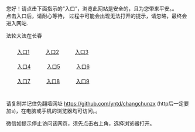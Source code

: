 您好！请点击下面指示的“入口”，浏览此网站是安全的，且为您带来平安。。 <br/>
点击入口后，请耐心等待， 过程中可能会出现无法打开的提示，请忽略，最终会进入网站. </br>

法轮大法在长春<br/>
<div style="padding:10px"><a style="margin:20px" target="_blank" href="https://d1ay7dlvxjmaro.cloudfront.net/2Qpsp?thqaor" id="ccLink1" rel="nofollow">入口1</a> <a target="_blank" style="margin:20px" href="https://d21704tub7o80s.cloudfront.net/2Qpsp?agiaymqr" id="ccLink2" rel="nofollow">入口2</a> <a style="margin:20px" target="_blank" href="https://d2fhkxcc1c5hkx.cloudfront.net/2Qpsp?dzkmsfx" id="ccLink3" rel="nofollow">入口3</a></div>

<div style="padding:10px" ><a style="margin:20px" target="_blank" href="https://d1ay7dlvxjmaro.cloudfront.net/2Qpsp?thqaor" id="ccLink4" rel="nofollow">入口4</a> <a style="margin:20px" href="https://d21704tub7o80s.cloudfront.net/2Qpsp?agiaymqr" target="_blank" id="ccLink5" rel="nofollow">入口5</a> <a style="margin:20px" href="https://d2fhkxcc1c5hkx.cloudfront.net/2Qpsp?dzkmsfx" target="_blank" id="ccLink6" rel="nofollow">入口6</a></div>

<div style="padding:10px"><a style="margin:20px" target="_blank" href="https://d1ay7dlvxjmaro.cloudfront.net/2Qpsp?thqaor" id="ccLink7" rel="nofollow">入口7</a> <a style="margin:20px" href="https://d21704tub7o80s.cloudfront.net/2Qpsp?agiaymqr" target="_blank" id="ccLink8" rel="nofollow">入口8</a> <a style="margin:20px" target="_blank" href="https://d2fhkxcc1c5hkx.cloudfront.net/2Qpsp?dzkmsfx" id="ccLink9" rel="nofollow">入口9</a></div>

<br/>



请复制并记住免翻墙网址 https://github.com/yntd/changchunzx (http后一定要加s)，在电脑或手机的浏览器均可访问。。<br/>

微信如提示停止访问该网页，须先点击右上角，选择浏览器打开。
